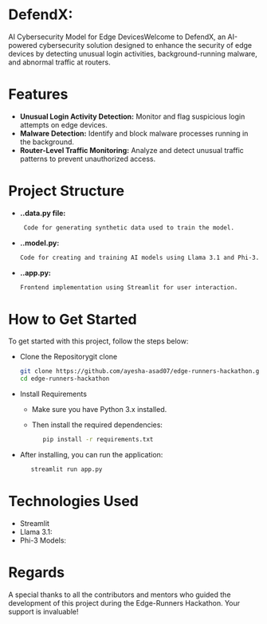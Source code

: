 
# DefendX: 
AI Cybersecurity Model for Edge DevicesWelcome to DefendX, an AI-powered cybersecurity solution designed to enhance the security of edge devices by detecting unusual login activities, background-running malware, and abnormal traffic at routers.
# Features
 - **Unusual Login Activity Detection:**
         Monitor and flag suspicious login attempts on edge devices.
 -  **Malware Detection:**
         Identify and block malware processes running in the background.
 - **Router-Level Traffic Monitoring:**
         Analyze and detect unusual traffic patterns to prevent unauthorized access.
# Project Structure
- **..data.py file:**
     ```bash
      Code for generating synthetic data used to train the model.
- **..model.py:**
     ```bash
   Code for creating and training AI models using Llama 3.1 and Phi-3.
- **..app.py:**
   ```bash
   Frontend implementation using Streamlit for user interaction.

# How to Get Started
To get started with this project, follow the steps below:
- Clone the Repositorygit clone
   
   ```bash
   git clone https://github.com/ayesha-asad07/edge-runners-hackathon.git
   cd edge-runners-hackathon
- Install Requirements
   - Make sure you have Python 3.x installed.
   - Then install the required dependencies:

      ```bash
         pip install -r requirements.txt
- After installing, you can run the application:
    ```bash
       streamlit run app.py

# Technologies Used
- Streamlit
- Llama 3.1:
- Phi-3 Models:

# Regards
A special thanks to all the contributors and mentors who guided the development of this project during the Edge-Runners Hackathon. Your support is invaluable!

